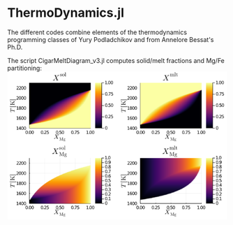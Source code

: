 # ThermoDynamics.jl

The different codes combine elements of the thermodynamics programming classes of Yury Podladchikov and from Annelore Bessat's Ph.D.

The script CigarMeltDiagram_v3.jl computes solid/melt fractions and Mg/Fe partitioning:
![GitHub Logo](/images/0_TD_Cigar1.png)
